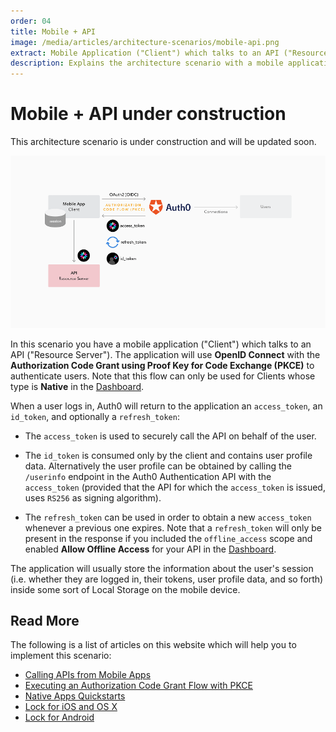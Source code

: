 ```yaml
---
order: 04
title: Mobile + API
image: /media/articles/architecture-scenarios/mobile-api.png
extract: Mobile Application ("Client") which talks to an API ("Resource Server"). The application will use OpenID Connect with the Authorization Code Grant using Proof Key for Code Exchange (PKCE) to authenticate users.
description: Explains the architecture scenario with a mobile application client communicating with an API.
---
```


# Mobile + API&nbsp;<span class="btn btn-warning btn-sm">under construction</span>

<div class="alert alert-info">This architecture scenario is under construction and will be updated soon.</div>

![Mobile + API Flow](/media/articles/architecture-scenarios/mobile-api.png)

In this scenario you have a mobile application ("Client") which talks to an API ("Resource Server"). The application will use **OpenID Connect** with the **Authorization Code Grant using Proof Key for Code Exchange (PKCE)** to authenticate users. Note that this flow can only be used for Clients whose type is **Native** in the [Dashboard](${manage_url}).

When a user logs in, Auth0 will return to the application an `access_token`, an `id_token`, and optionally a `refresh_token`:

- The `access_token` is used to securely call the API on behalf of the user.

- The `id_token` is consumed only by the client and contains user profile data. Alternatively the user profile can be obtained by calling the `/userinfo` endpoint in the Auth0 Authentication API with the `access_token` (provided that the API for which the `access_token` is issued, uses `RS256` as signing algorithm).

- The `refresh_token` can be used in order to obtain a new `access_token` whenever a previous one expires. Note that a `refresh_token` will only be present in the response if you included the `offline_access` scope and enabled **Allow Offline Access** for your API in the [Dashboard](${manage_url}).

The application will usually store the information about the user's session (i.e. whether they are logged in, their tokens, user profile data, and so forth) inside some sort of Local Storage on the mobile device.

## Read More

The following is a list of articles on this website which will help you to implement this scenario:

* [Calling APIs from Mobile Apps](/api-auth/grant/authorization-code-pkce)
* [Executing an Authorization Code Grant Flow with PKCE](/api-auth/tutorials/authorization-code-grant-pkce)
* [Native Apps Quickstarts](/quickstart/native/)
* [Lock for iOS and OS X](/libraries/lock-ios)
* [Lock for Android](/libraries/lock-android)
